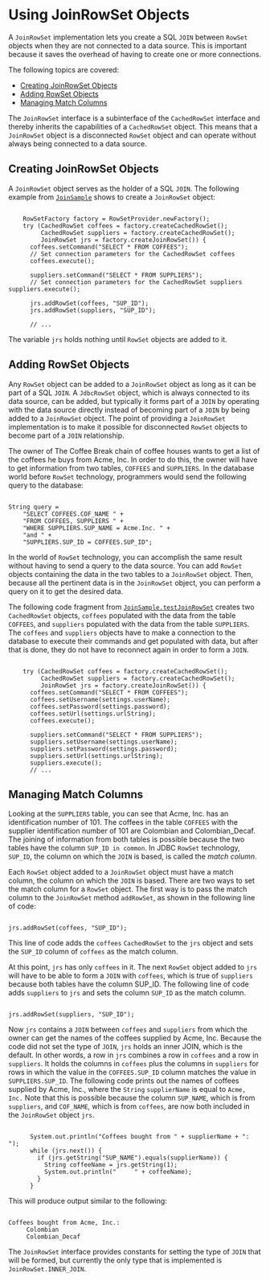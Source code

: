 
# Using JoinRowSet Objects

A `JoinRowSet` implementation lets you create a SQL `JOIN` between `RowSet` objects when they are not connected to a data source. This is important because it saves the overhead of having to create one or more connections.

The following topics are covered:

- [Creating JoinRowSet Objects](#creating-joinrowset-object)
- [Adding RowSet Objects](#adding-rowset-objects)
- [Managing Match Columns](#managing-match-columns)

The `JoinRowSet` interface is a subinterface of the `CachedRowSet` interface and thereby inherits the capabilities of a `CachedRowSet` object. This means that a `JoinRowSet` object is a disconnected `RowSet` object and can operate without always being connected to a data source.

## <a name="creating-joinrowset-object" id="creating-joinrowset-object">Creating JoinRowSet Objects</a>

A `JoinRowSet` object serves as the holder of a SQL `JOIN`. The following example from [`JoinSample`](gettingstarted.html) shows to create a `JoinRowSet` object:

```

    RowSetFactory factory = RowSetProvider.newFactory();  
    try (CachedRowSet coffees = factory.createCachedRowSet();
         CachedRowSet suppliers = factory.createCachedRowSet();
         JoinRowSet jrs = factory.createJoinRowSet()) {
      coffees.setCommand("SELECT * FROM COFFEES");
      // Set connection parameters for the CachedRowSet coffees
      coffees.execute();
      
      suppliers.setCommand("SELECT * FROM SUPPLIERS");
      // Set connection parameters for the CachedRowSet suppliers      suppliers.execute();      

      jrs.addRowSet(coffees, "SUP_ID");
      jrs.addRowSet(suppliers, "SUP_ID");

      // ...

```

The variable `jrs` holds nothing until `RowSet` objects are added to it.

## <a name="adding-rowset-objects" id="adding-rowset-objects">Adding RowSet Objects</a>

Any `RowSet` object can be added to a `JoinRowSet` object as long as it can be part of a SQL `JOIN`. A `JdbcRowSet` object, which is always connected to its data source, can be added, but typically it forms part of a `JOIN` by operating with the data source directly instead of becoming part of a `JOIN` by being added to a `JoinRowSet` object. The point of providing a `JoinRowSet` implementation is to make it possible for disconnected `RowSet` objects to become part of a `JOIN` relationship.

The owner of The Coffee Break chain of coffee houses wants to get a list of the coffees he buys from Acme, Inc. In order to do this, the owner will have to get information from two tables, `COFFEES` and `SUPPLIERS`. In the database world before `RowSet` technology, programmers would send the following query to the database:

```

String query =
    "SELECT COFFEES.COF_NAME " +
    "FROM COFFEES, SUPPLIERS " +
    "WHERE SUPPLIERS.SUP_NAME = Acme.Inc. " +
    "and " +
    "SUPPLIERS.SUP_ID = COFFEES.SUP_ID";

```

In the world of `RowSet` technology, you can accomplish the same result without having to send a query to the data source. You can add `RowSet` objects containing the data in the two tables to a `JoinRowSet` object. Then, because all the pertinent data is in the `JoinRowSet` object, you can perform a query on it to get the desired data.

The following code fragment from [`JoinSample.testJoinRowSet`](gettingstarted.html) creates two `CachedRowSet` objects, `coffees` populated with the data from the table `COFFEES`, and `suppliers` populated with the data from the table `SUPPLIERS`. The `coffees` and `suppliers` objects have to make a connection to the database to execute their commands and get populated with data, but after that is done, they do not have to reconnect again in order to form a `JOIN`.

```

    try (CachedRowSet coffees = factory.createCachedRowSet();
         CachedRowSet suppliers = factory.createCachedRowSet();
         JoinRowSet jrs = factory.createJoinRowSet()) {
      coffees.setCommand("SELECT * FROM COFFEES");
      coffees.setUsername(settings.userName);
      coffees.setPassword(settings.password);
      coffees.setUrl(settings.urlString);
      coffees.execute();
      
      suppliers.setCommand("SELECT * FROM SUPPLIERS");
      suppliers.setUsername(settings.userName);
      suppliers.setPassword(settings.password);
      suppliers.setUrl(settings.urlString);
      suppliers.execute();  
	  // ...

```

## <a name="managing-match-columns" id="managing-match-columns">Managing Match Columns</a>

Looking at the `SUPPLIERS` table, you can see that Acme, Inc. has an identification number of 101. The coffees in the table `COFFEES` with the supplier identification number of 101 are Colombian and Colombian_Decaf. The joining of information from both tables is possible because the two tables have the column `SUP_ID in common`. In JDBC `RowSet` technology, `SUP_ID`, the column on which the `JOIN` is based, is called the *match column*.

Each `RowSet` object added to a `JoinRowSet` object must have a match column, the column on which the `JOIN` is based. There are two ways to set the match column for a `RowSet` object. The first way is to pass the match column to the `JoinRowSet` method `addRowSet`, as shown in the following line of code:

```

jrs.addRowSet(coffees, "SUP_ID");

```

This line of code adds the `coffees` `CachedRowSet` to the `jrs` object and sets the `SUP_ID` column of `coffees` as the match column.

At this point, `jrs` has only `coffees` in it. The next `RowSet` object added to `jrs` will have to be able to form a `JOIN` with `coffees`, which is true of `suppliers` because both tables have the column SUP_ID. The following line of code adds `suppliers` to `jrs` and sets the column `SUP_ID` as the match column.

```

jrs.addRowSet(suppliers, "SUP_ID");

```

Now `jrs` contains a `JOIN` between `coffees` and `suppliers` from which the owner can get the names of the coffees supplied by Acme, Inc. Because the code did not set the type of `JOIN`, `jrs` holds an inner JOIN, which is the default. In other words, a row in `jrs` combines a row in `coffees` and a row in `suppliers`. It holds the columns in `coffees` plus the columns in `suppliers` for rows in which the value in the `COFFEES.SUP_ID` column matches the value in `SUPPLIERS.SUP_ID`. The following code prints out the names of coffees supplied by Acme, Inc., where the `String` `supplierName` is equal to `Acme, Inc.` Note that this is possible because the column `SUP_NAME`, which is from `suppliers`, and `COF_NAME`, which is from `coffees`, are now both included in the `JoinRowSet` object `jrs`.

```

      System.out.println("Coffees bought from " + supplierName + ": ");
      while (jrs.next()) {
        if (jrs.getString("SUP_NAME").equals(supplierName)) { 
          String coffeeName = jrs.getString(1);
          System.out.println("     " + coffeeName);
        }
      }

```

This will produce output similar to the following:

```

Coffees bought from Acme, Inc.:
     Colombian
     Colombian_Decaf

```

The `JoinRowSet` interface provides constants for setting the type of `JOIN` that will be formed, but currently the only type that is implemented is `JoinRowSet.INNER_JOIN`.
